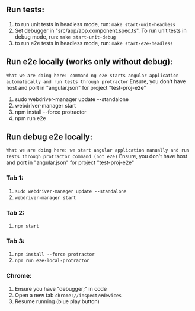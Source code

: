 ## Run tests:
1. to run unit tests in headless mode, run:
`make start-unit-headless`
2. Set debugger in "src/app/app.component.spec.ts". To run unit tests in debug mode, run:
`make start-unit-debug`
2. to run e2e tests in headless mode, run:
`make start-e2e-headless`

## Run e2e locally (works only without debug):
`What we are doing here: command ng e2e starts angular application automatically and run tests through protractor`
Ensure, you don't have host and port in "angular.json" for project "test-proj-e2e"
1. sudo webdriver-manager update --standalone
2. webdriver-manager start
3. npm install --force protractor
4. npm run e2e

## Run debug e2e locally:
`What we are doing here: we start angular application manually and run tests through protractor command (not e2e)`
Ensure, you don't have host and port in "angular.json" for project "test-proj-e2e"
### Tab 1:
  1. `sudo webdriver-manager update --standalone`
  2. `webdriver-manager start`
### Tab 2:
  1. `npm start`
### Tab 3:
  1. `npm install --force protractor`
  2. `npm run e2e-local-protractor`
### Chrome:
  1. Ensure you have "debugger;" in code
  2. Open a new tab `chrome://inspect/#devices`
  3. Resume running (blue play button)
